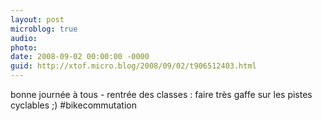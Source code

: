 ```yaml
---
layout: post
microblog: true
audio: 
photo: 
date: 2008-09-02 00:00:00 -0000
guid: http://xtof.micro.blog/2008/09/02/t906512403.html
---
```

bonne journée à tous - rentrée des classes : faire très gaffe sur les pistes cyclables ;) #bikecommutation
